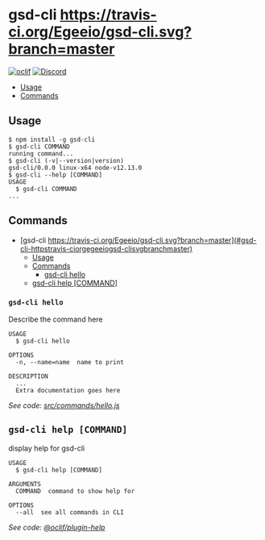 gsd-cli https://travis-ci.org/Egeeio/gsd-cli.svg?branch=master
=======

[![oclif](https://img.shields.io/badge/cli-oclif-brightgreen.svg)](https://oclif.io)
[![Discord](https://discordapp.com/api/guilds/183740337976508416/widget.png?style=shield)](https://discord.gg/EMbcgR8)

<!-- toc -->
* [Usage](#usage)
* [Commands](#commands)
<!-- tocstop -->
## Usage
<!-- usage -->
```sh-session
$ npm install -g gsd-cli
$ gsd-cli COMMAND
running command...
$ gsd-cli (-v|--version|version)
gsd-cli/0.0.0 linux-x64 node-v12.13.0
$ gsd-cli --help [COMMAND]
USAGE
  $ gsd-cli COMMAND
...
```
<!-- usagestop -->
## Commands
<!-- commands -->
- [gsd-cli https://travis-ci.org/Egeeio/gsd-cli.svg?branch=master](#gsd-cli-httpstravis-ciorgegeeiogsd-clisvgbranchmaster)
  - [Usage](#usage)
  - [Commands](#commands)
    - [gsd-cli hello](#gsd-cli-hello)
  - [gsd-cli help [COMMAND]](#gsd-cli-help-command)

### `gsd-cli hello`

Describe the command here

```
USAGE
  $ gsd-cli hello

OPTIONS
  -n, --name=name  name to print

DESCRIPTION
  ...
  Extra documentation goes here
```

_See code: [src/commands/hello.js](https://github.com/egee-irl/gsd-cli/blob/v0.0.0/src/commands/hello.js)_

## `gsd-cli help [COMMAND]`

display help for gsd-cli

```
USAGE
  $ gsd-cli help [COMMAND]

ARGUMENTS
  COMMAND  command to show help for

OPTIONS
  --all  see all commands in CLI
```

_See code: [@oclif/plugin-help](https://github.com/oclif/plugin-help/blob/v2.2.2/src/commands/help.ts)_
<!-- commandsstop -->
